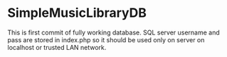 # SimpleMusicLibraryDB

This is first commit of fully working database.
SQL server username and pass are stored in index.php so it should be used
only on server on localhost or trusted LAN network.
